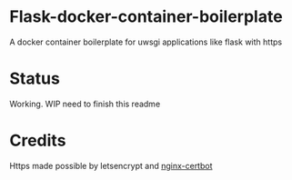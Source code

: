 # Flask-docker-container-boilerplate
A docker container boilerplate for uwsgi applications like flask with https

# Status
Working. WIP need to finish this readme

# Credits
Https made possible by letsencrypt and [nginx-certbot](https://github.com/wmnnd/nginx-certbot)
